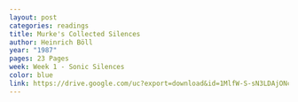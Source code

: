 ```yaml
---
layout: post
categories: readings
title: Murke's Collected Silences
author: Heinrich Böll
year: "1987"
pages: 23 Pages
week: Week 1 - Sonic Silences
color: blue
link: https://drive.google.com/uc?export=download&id=1MlfW-S-sN3LDAjONc94_hocutQnvysgy
---
```

